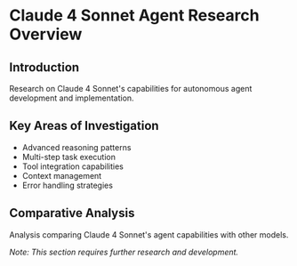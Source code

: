 # Claude 4 Sonnet Agent Research Overview

## Introduction
Research on Claude 4 Sonnet's capabilities for autonomous agent development and implementation.

## Key Areas of Investigation
- Advanced reasoning patterns
- Multi-step task execution
- Tool integration capabilities
- Context management
- Error handling strategies

## Comparative Analysis
Analysis comparing Claude 4 Sonnet's agent capabilities with other models.

*Note: This section requires further research and development.*